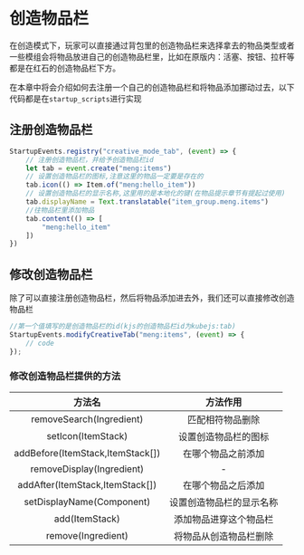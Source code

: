 # 创造物品栏
在创造模式下，玩家可以直接通过背包里的创造物品栏来选择拿去的物品类型或者一些模组会将物品放进自己的创造物品栏里，比如在原版内：活塞、按钮、拉杆等都是在红石的创造物品栏下方。

在本章中将会介绍如何去注册一个自己的创造物品栏和将物品添加挪动过去，以下代码都是在`startup_scripts`进行实现

## 注册创造物品栏
```js
StartupEvents.registry("creative_mode_tab", (event) => {
	// 注册创造物品栏，并给予创造物品栏id
	let tab = event.create("meng:items")
	// 设置创造物品栏的图标,注意这里的物品一定要是存在的
	tab.icon(() => Item.of("meng:hello_item"))
	// 设置创造物品栏的显示名称,这里用的是本地化的键(在物品提示章节有提起过使用)
	tab.displayName = Text.translatable("item_group.meng.items")
	//往物品栏里添加物品
	tab.content(() => [
		"meng:hello_item"
	])
})
```

## 修改创造物品栏
除了可以直接注册创造物品栏，然后将物品添加进去外，我们还可以直接修改创造物品栏
```js
//第一个值填写的是创造物品栏的id(kjs的创造物品栏id为kubejs:tab)
StartupEvents.modifyCreativeTab("meng:items", (event) => {
	// code
});
```
### 修改创造物品栏提供的方法
|              方法名              |         方法作用         |
| :------------------------------: | :----------------------: |
|     removeSearch(Ingredient)     |     匹配相符物品删除     |
|        setIcon(ItemStack)        |   设置创造物品栏的图标   |
| addBefore(ItemStack,ItemStack[]) |    在哪个物品之前添加    |
|    removeDisplay(Ingredient)     |            -             |
| addAfter(ItemStack,ItemStack[])  |    在哪个物品之后添加    |
|    setDisplayName(Component)     | 设置创造物品栏的显示名称 |
|          add(ItemStack)          |  添加物品进穿这个物品栏  |
|        remove(Ingredient)        |  将物品从创造物品栏删除  |

